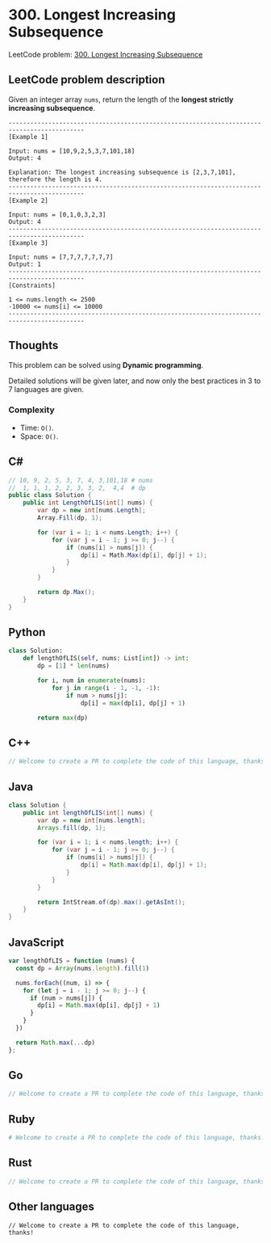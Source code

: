 # 300. Longest Increasing Subsequence
LeetCode problem: [300. Longest Increasing Subsequence](https://leetcode.com/problems/longest-increasing-subsequence/)

## LeetCode problem description
Given an integer array `nums`, return the length of the **longest strictly increasing subsequence**.

```
-------------------------------------------------------------------------------------------
[Example 1]

Input: nums = [10,9,2,5,3,7,101,18]
Output: 4

Explanation: The longest increasing subsequence is [2,3,7,101], therefore the length is 4.
-------------------------------------------------------------------------------------------
[Example 2]

Input: nums = [0,1,0,3,2,3]
Output: 4
-------------------------------------------------------------------------------------------
[Example 3]

Input: nums = [7,7,7,7,7,7,7]
Output: 1
-------------------------------------------------------------------------------------------
[Constraints]

1 <= nums.length <= 2500
-10000 <= nums[i] <= 10000
-------------------------------------------------------------------------------------------
```

## Thoughts
This problem can be solved using **Dynamic programming**.

Detailed solutions will be given later, and now only the best practices in 3 to 7 languages are given.

### Complexity
* Time: `O()`.
* Space: `O()`.

## C#
```c#
// 10, 9, 2, 5, 3, 7, 4, 3,101,18 # nums
//  1, 1, 1, 2, 2, 3, 3, 2,  4,4  # dp
public class Solution {
    public int LengthOfLIS(int[] nums) {
        var dp = new int[nums.Length];
        Array.Fill(dp, 1);

        for (var i = 1; i < nums.Length; i++) {
            for (var j = i - 1; j >= 0; j--) {
                if (nums[i] > nums[j]) {
                    dp[i] = Math.Max(dp[i], dp[j] + 1);
                }
            }
        }

        return dp.Max();
    }
}
```

## Python
```python
class Solution:
    def lengthOfLIS(self, nums: List[int]) -> int:
        dp = [1] * len(nums)

        for i, num in enumerate(nums):
            for j in range(i - 1, -1, -1):
                if num > nums[j]:
                    dp[i] = max(dp[i], dp[j] + 1)

        return max(dp)
```

## C++
```cpp
// Welcome to create a PR to complete the code of this language, thanks!
```

## Java
```java
class Solution {
    public int lengthOfLIS(int[] nums) {
        var dp = new int[nums.length];
        Arrays.fill(dp, 1);

        for (var i = 1; i < nums.length; i++) {
            for (var j = i - 1; j >= 0; j--) {
                if (nums[i] > nums[j]) {
                    dp[i] = Math.max(dp[i], dp[j] + 1);
                }
            }
        }

        return IntStream.of(dp).max().getAsInt();
    }
}
```

## JavaScript
```javascript
var lengthOfLIS = function (nums) {
  const dp = Array(nums.length).fill(1)

  nums.forEach((num, i) => {
    for (let j = i - 1; j >= 0; j--) {
      if (num > nums[j]) {
        dp[i] = Math.max(dp[i], dp[j] + 1)
      }
    }
  })

  return Math.max(...dp)
};
```

## Go
```go
// Welcome to create a PR to complete the code of this language, thanks!
```

## Ruby
```ruby
# Welcome to create a PR to complete the code of this language, thanks!
```

## Rust
```rust
// Welcome to create a PR to complete the code of this language, thanks!
```

## Other languages
```
// Welcome to create a PR to complete the code of this language, thanks!
```
